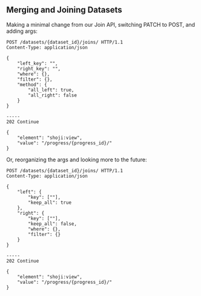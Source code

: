 ## Merging and Joining Datasets

Making a minimal change from our Join API, switching PATCH to POST, and adding args:

```http
POST /datasets/{dataset_id}/joins/ HTTP/1.1
Content-Type: application/json

{
    "left_key": "",
    "right_key": "",
    "where": {},
    "filter": {},
    "method": {
        "all_left": true,
        "all_right": false
    }
}

-----
202 Continue

{
    "element": "shoji:view",
    "value": "/progress/{progress_id}/"
}
```

Or, reorganizing the args and looking more to the future:

```http
POST /datasets/{dataset_id}/joins/ HTTP/1.1
Content-Type: application/json

{
    "left": {
        "key": [""],
        "keep_all": true
    },
    "right": {
        "key": [""],
        "keep_all": false,
        "where": {},
        "filter": {}
    }
}

-----
202 Continue

{
    "element": "shoji:view",
    "value": "/progress/{progress_id}/"
}
```
